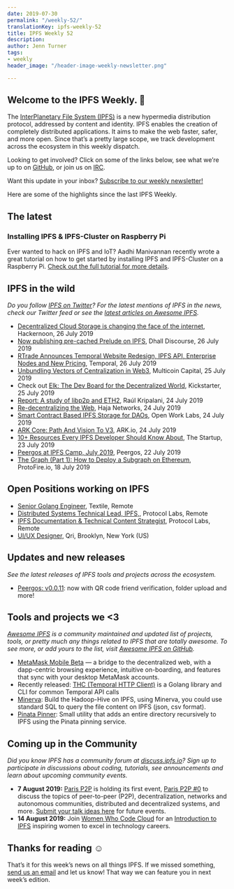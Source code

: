 ```yaml
---
date: 2019-07-30
permalink: "/weekly-52/"
translationKey: ipfs-weekly-52
title: IPFS Weekly 52
description: 
author: Jenn Turner
tags:
- weekly
header_image: "/header-image-weekly-newsletter.png"

---
```

## Welcome to the IPFS Weekly. 👋

The [InterPlanetary File System (IPFS)](https://ipfs.io/) is a new hypermedia distribution protocol, addressed by content and identity. IPFS enables the creation of completely distributed applications. It aims to make the web faster, safer, and more open. Since that’s a pretty large scope, we track development across the ecosystem in this weekly dispatch.

Looking to get involved? Click on some of the links below, see what we’re up to on [GitHub](https://github.com/ipfs), or join us on [IRC](https://riot.im/app/#/room/#ipfs:matrix.org).

Want this update in your inbox? [Subscribe to our weekly newsletter!](http://eepurl.com/gL2Pi5)

Here are some of the highlights since the last IPFS Weekly.

## The latest

### Installing IPFS & IPFS-Cluster on Raspberry Pi

Ever wanted to hack on IPFS and IoT? Aadhi Manivannan recently wrote a great tutorial on how to get started by installing IPFS and IPFS-Cluster on a Raspberry Pi. [Check out the full tutorial for more details](https://aadhi.rocks/installing-ipfs-ipfs-cluster-on-raspberry-pi/).

## IPFS in the wild

_Do you follow [IPFS on Twitter](https://twitter.com/IPFSbot)? For the latest mentions of IPFS in the news, check our Twitter feed or see the [latest articles on Awesome IPFS](https://awesome.ipfs.io/articles/)._

- [Decentralized Cloud Storage is changing the face of the internet](https://hackernoon.com/decentralized-cloud-storage-how-it-will-change-the-face-of-the-internet-22-np1f2349h), Hackernoon, 26 July 2019
- [Now publishing pre-cached Prelude on IPFS](https://discourse.dhall-lang.org/t/now-publishing-pre-cached-prelude-on-ipfs/52), Dhall Discourse, 26 July 2019
- [RTrade Announces Temporal Website Redesign, IPFS API, Enterprise Nodes and New Pricing](https://medium.com/temporal-cloud/rtrade-announces-temporal-website-redesign-ipfs-api-enterprise-nodes-and-new-pricing-c0b1fe8a83a), Temporal, 26 July 2019
- [Unbundling Vectors of Centralization in Web3](https://multicoin.capital/2019/07/25/unbundling-vectors-of-centralization-in-web3/), Multicoin Capital, 25 July 2019
- Check out [Elk: The Dev Board for the Decentralized World](https://www.kickstarter.com/projects/233173198/elk-the-dev-board-for-the-decentralized-world), Kickstarter, 25 July 2019
- [Report: A study of libp2p and ETH2](https://discuss.libp2p.io/t/report-a-study-of-libp2p-and-eth2/229), Raúl Kripalani, 24 July 2019
- [Re-decentralizing the Web](https://medium.com/@hajanetworks/re-decentralizing-the-web-54678a1e4848), Haja Networks, 24 July 2019
- [Smart Contract Based IPFS Storage for DAOs](https://medium.com/open-work-labs/smart-contract-based-ipfs-storage-for-daos-39c145f3042d), Open Work Labs, 24 July 2019
- [ARK Core: Path And Vision To V3](https://blog.ark.io/ark-core-path-and-vision-to-v3-7a8bc3338d5a), ARK.io, 24 July 2019
- [10+ Resources Every IPFS Developer Should Know About](https://medium.com/swlh/10-resources-to-get-started-with-ipfs-5f429dc8a841), The Startup, 23 July 2019
- [Peergos at IPFS Camp, July 2019](https://peergos.org/blog#ipfs_camp_new_features_july_2019_), Peergos, 22 July 2019
- [The Graph (Part 1): How to Deploy a Subgraph on Ethereum](https://medium.com/protofire-blog/the-graph-part-1-how-to-deploy-a-subgraph-on-ethereum-71e2d8094e1a), ProtoFire.io, 18 July 2019

## Open Positions working on IPFS

- [Senior Golang Engineer](https://www.golangprojects.com/golang-go-job-def-Senior-Golang-Engineer-Remote-Textile.html), Textile, Remote
- [Distributed Systems Technical Lead, IPFS,](https://jobs.lever.co/protocol/9283f9b0-de64-4e1f-a221-5d02b0202198), Protocol Labs, Remote
- [IPFS Documentation & Technical Content Strategist,](https://jobs.lever.co/protocol/e7db2c84-afd7-44a4-9a27-449c751d8289) Protocol Labs, Remote
- [UI/UX Designer,](https://www.linkedin.com/jobs/view/1335924519/) Qri, Brooklyn, New York (US)

## Updates and new releases

_See the latest releases of IPFS tools and projects across the ecosystem._

- [Peergos: v0.0.11](https://alpha.peergos.net/public/peergos/releases/v0.0.11): now with QR code friend verification, folder upload and more!

## Tools and projects we <3

_[Awesome IPFS](https://awesome.ipfs.io/) is a community maintained and updated list of projects, tools, or pretty much any things related to IPFS that are totally awesome. To see more, or add yours to the list, visit [Awesome IPFS on GitHub](https://github.com/ipfs/awesome-ipfs)._

- [MetaMask Mobile Beta](https://medium.com/metamask/metamask-mobile-public-beta-a-feature-guide-and-walkthrough-9d01de7190ae) — a bridge to the decentralized web, with a dapp-centric browsing experience, intuitive on-boarding, and features that sync with your desktop MetaMask accounts.
- Recently released: [THC (Temporal HTTP Client)](https://github.com/RTradeLtd/thc#examples) is a Golang library and CLI for common Temporal API calls
- [Minerva](https://discuss.ipfs.io/t/minerva-build-the-hadoop-hive-on-ipfs/5832): Build the Hadoop-Hive on IPFS, using Minerva, you could use standard SQL to query the file content on IPFS (json, csv format).
- [Pinata Pinner](https://github.com/ItalyPaleAle/pinatapinner): Small utility that adds an entire directory recursively to IPFS using the Pinata pinning service.

## Coming up in the Community

_Did you know IPFS has a community forum at [discuss.ipfs.io](https://discuss.ipfs.io/)? Sign up to participate in discussions about coding, tutorials, see announcements and learn about upcoming community events._

- **7 August 2019:** [Paris P2P](https://p2p.paris/en/) is holding its first event, [Paris P2P #0](https://www.meetup.com/Paris-P2P/events/263089573/) to discuss the topics of peer-to-peer (P2P), decentralization, networks and autonomous communities, distributed and decentralized systems, and more. [Submit your talk ideas here](https://p2p.paris/en/) for future events.
- **14 August 2019:** Join [Women Who Code Cloud](https://www.womenwhocode.com/cloud/events) for an [Introduction to IPFS](https://zoom.us/webinar/register/WN_jnKnkxjJR3OOxf3kPa7Xfg) inspiring women to excel in technology careers.

## Thanks for reading ☺️

That’s it for this week’s news on all things IPFS. If we missed something, [send us an email](mailto:newsletter@ipfs.io) and let us know! That way we can feature you in next week’s edition.